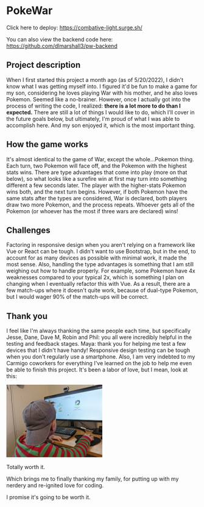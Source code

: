 # PokeWar

Click here to deploy: https://combative-light.surge.sh/

You can also view the backend code here: https://github.com/dlmarshall3/pw-backend

## Project description

When I first started this project a month ago (as of 5/20/2022), I didn't know what I was getting myself into. I figured it'd be fun to make a game for my son, considering he loves playing War with his mother, and he also loves Pokemon. Seemed like a no-brainer. However, once I actually got into the process of writing the code, I realized: **there is a lot more to do than I expected.** There are still a lot of things I would like to do, which I'll cover in the future goals below, but ultimately, I'm proud of what I was able to accomplish here. And my son enjoyed it, which is the most important thing.

## How the game works

It's almost identical to the game of War, except the whole...Pokemon thing. Each turn, two Pokemon will face off, and the Pokemon with the highest stats wins. There are type advantages that come into play (more on that below), so what looks like a surefire win at first may turn into something different a few seconds later. The player with the higher-stats Pokemon wins both, and the next turn begins. However, if both Pokemon have the same stats after the types are considered, War is declared, both players draw two more Pokemon, and the process repeats. Whoever gets all of the Pokemon (or whoever has the most if three wars are declared) wins!

## Challenges

Factoring in responsive design when you aren't relying on a framework like Vue or React can be tough. I didn't want to use Bootstrap, but in the end, to account for as many devices as possible with minimal work, it made the most sense. Also, handling the type advantages is something that I am still weighing out how to handle properly. For example, some Pokemon have 4x weaknesses compared to your typical 2x, which is something I plan on changing when I eventually refactor this with Vue. As a result, there are a few match-ups where it doesn't quite work, because of dual-type Pokemon, but I would wager 90% of the match-ups will be correct.

## Thank you

I feel like I'm always thanking the same people each time, but specifically Jesse, Dane, Dave M, Robin and Phil: you all were incredibly helpful in the testing and feedback stages. Maya: thank you for helping me test a few devices that I didn't have handy! Responsive design testing can be tough when you don't regularly use a smartphone. Also, I am very indebted to my Carmigo coworkers for everything I've learned on the job to help me even be able to finish this project. It's been a labor of love, but I mean, look at this:

<img src='/assets/jasper1.jpg' width='50%'>

Totally worth it.

Which brings me to finally thanking my family, for putting up with my nerdery and re-ignited love for coding. 

I promise it's going to be worth it.
